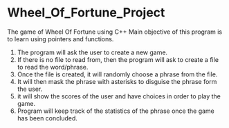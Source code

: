 # Wheel_Of_Fortune_Project

The game of Wheel Of Fortune using C++
Main objective of this program is to learn using pointers and functions.

1. The program will ask the user to create a new game. 
2. If there is no file to read from, then the program will ask to create a file to read the word/phrase. 
3. Once the file is created, it will randomly choose a phrase from the file.
4. It will then mask the phrase with asterisks to disguise the phrase form the user.
5. it will show the scores of the user and have choices in order to play the game. 
6. Program will keep track of the statistics of the phrase once the game has been concluded. 
